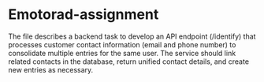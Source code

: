 # Emotorad-assignment
The file describes a backend task to develop an API endpoint (/identify) that processes customer contact information (email and phone number) to consolidate multiple entries for the same user. The service should link related contacts in the database, return unified contact details, and create new entries as necessary.
